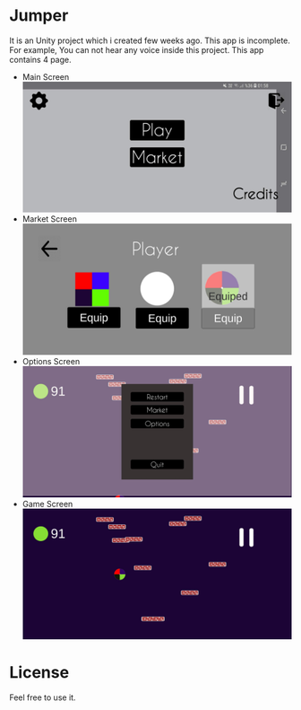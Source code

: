 # Jumper

It is an Unity project which i created few weeks ago. This app is incomplete. For example, You can not hear any voice inside this project.
This app contains 4 page. 

- Main Screen
![Main Page](https://github.com/alparlanylmaz/jumper/blob/master/Screenshot_20190313-015858_Deneme.jpg)
- Market Screen
![Market Page](https://github.com/alparlanylmaz/jumper/blob/master/Screenshot_20190313-015904_Deneme.jpg)
- Options Screen
![Options Page](https://github.com/alparlanylmaz/jumper/blob/master/Screenshot_20190313-015917_Deneme.jpg)
- Game Screen
![Game Page](https://github.com/alparlanylmaz/jumper/blob/master/Screenshot_20190313-015912_Deneme.jpg)

# License

Feel free to use it.
